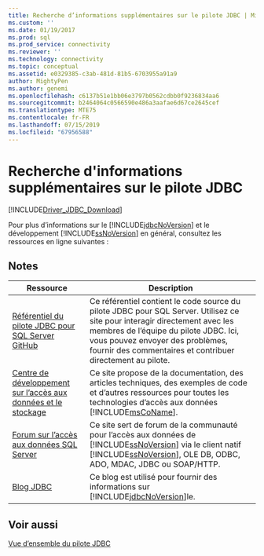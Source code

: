 ```yaml
---
title: Recherche d’informations supplémentaires sur le pilote JDBC | Microsoft Docs
ms.custom: ''
ms.date: 01/19/2017
ms.prod: sql
ms.prod_service: connectivity
ms.reviewer: ''
ms.technology: connectivity
ms.topic: conceptual
ms.assetid: e0329385-c3ab-481d-81b5-6703955a91a9
author: MightyPen
ms.author: genemi
ms.openlocfilehash: c6137b51e1bb06e3797b0562cdbb0f9236834aa6
ms.sourcegitcommit: b2464064c0566590e486a3aafae6d67ce2645cef
ms.translationtype: MTE75
ms.contentlocale: fr-FR
ms.lasthandoff: 07/15/2019
ms.locfileid: "67956588"
---
```

# <a name="finding-additional-jdbc-driver-information"></a>Recherche d'informations supplémentaires sur le pilote JDBC

[!INCLUDE[Driver_JDBC_Download](../../includes/driver_jdbc_download.md)]

  Pour plus d’informations sur le [!INCLUDE[jdbcNoVersion](../../includes/jdbcnoversion_md.md)] et le développement [!INCLUDE[ssNoVersion](../../includes/ssnoversion-md.md)] en général, consultez les ressources en ligne suivantes :  
  
## <a name="remarks"></a>Notes  
  
|Ressource|Description|  
|--------------|-----------------|  
|[Référentiel du pilote JDBC pour SQL Server GitHub](https://github.com/microsoft/mssql-jdbc)|Ce référentiel contient le code source du pilote JDBC pour SQL Server. Utilisez ce site pour interagir directement avec les membres de l’équipe du pilote JDBC. Ici, vous pouvez envoyer des problèmes, fournir des commentaires et contribuer directement au pilote.|
|[Centre de développement sur l’accès aux données et le stockage](https://go.microsoft.com/fwlink?linkid=4173)|Ce site propose de la documentation, des articles techniques, des exemples de code et d’autres ressources pour toutes les technologies d’accès aux données [!INCLUDE[msCoName](../../includes/msconame_md.md)].|  
|[Forum sur l’accès aux données SQL Server](https://go.microsoft.com/fwlink/?LinkId=70651)|Ce site sert de forum de la communauté pour l’accès aux données de [!INCLUDE[ssNoVersion](../../includes/ssnoversion-md.md)] via le client natif [!INCLUDE[ssNoVersion](../../includes/ssnoversion-md.md)], OLE DB, ODBC, ADO, MDAC, JDBC ou SOAP/HTTP.|  
|[Blog JDBC](https://go.microsoft.com/fwlink/?LinkId=124746)|Ce blog est utilisé pour fournir des informations sur [!INCLUDE[jdbcNoVersion](../../includes/jdbcnoversion_md.md)]le.|  
  
## <a name="see-also"></a>Voir aussi  

 [Vue d’ensemble du pilote JDBC](../../connect/jdbc/overview-of-the-jdbc-driver.md)  
